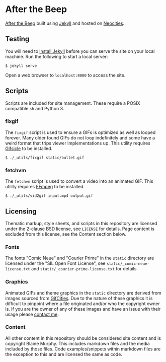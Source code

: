 # After the Beep
[After the Beep](https://afterthebeep.tel/) built using
[Jekyll](https://jekyllrb.com/) and hosted on
[Neocities](https://neocities.org/).


## Testing
You will need to [install Jekyll](https://jekyllrb.com/docs/installation/)
before you can serve the site on your local machine. Run the following to
start a local server:

```shell
$ jekyll serve
```

Open a web browser to `localhost:8000` to access the site.


## Scripts
Scripts are included for site management. These require a POSIX
compatible `sh` and Python 3.

### fixgif
The `fixgif` script is used to ensure a GIFs is optimized as well as looped
forever. Many older found GIFs do not loop indefinitely and some have
a weird format that trips viewer implementations up. This utility requires
[Gifsicle](https://www.lcdf.org/gifsicle/) to be installed.

```shell
$ ./_utils/fixgif static/bullet.gif
```

### fetchvm
The `fetchvm` script is used to convert a video into an animated GIF. This
utility requires [FFmpeg](https://ffmpeg.org/) to be installed.

```shell
$ ./_utils/vid2gif input.mp4 output.gif
```


## Licensing
Thematic markup, style sheets, and scripts in this repository are licensed under
the 2-clause BSD license, see `LICENSE` for details. Page content is excluded
from this license, see the Content section below.

### Fonts
The fonts "Comic Neue" and "Courier Prime" in the `static` directory are
licensed under the "SIL Open Font License", see
`static/_comic-neue-license.txt` and `static/_courier-prime-license.txt` for
details.

### Graphics
Animated GIFs and theme graphics in the `static` directory are derived from
images sourced from [GifCities](https://gifcities.org/). Due to the nature of
these graphics it is difficult to pinpoint where a file originated and/or who
the copyright owner is. If you are the owner of any of these images and have an
issue with their usage please [contact me](mailto:myself@blaines.world).

### Content
All other content in this repository should be considered site content and is
copyright Blaine Murphy. This includes markdown files and the media included by
those files. Code examples/snippets within markdown files are the exception to
this and are licensed the same as code.
